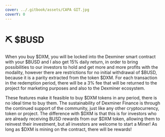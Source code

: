```yaml
---
cover: ../.gitbook/assets/CAPA GIT.jpg
coverY: 0
---
```


# ⛏ $BUSD

When you buy $DXM, you will be locked into the Dexminer smart contract with your $BUSD and I also get 15% daily return, in order to bring possibilities to our investors to hold and get more and more profits with the modality, however there are restrictions for no initial withdrawal of $BUSD, because it is a parity extracted from the token $DXM. For each transaction in the redemption period, there will be a 3% fee that will be returned to the project for marketing purposes and also to the Dexminer ecosystem.&#x20;

These features make it feasible to buy $DXM tokens in any period, there is no ideal time to buy them. The sustainability of Dexminer Finance is through the continued support of the community, just like any other cryptocurrency, token or project. The difference with $DXM is that this is for investors who are already receiving BUSD rewards from our $DXM token, allowing them to reinvest their investment, but all investors are welcome to start a Miner! As long as $DXM is mining on the contract, there will be rewards!
